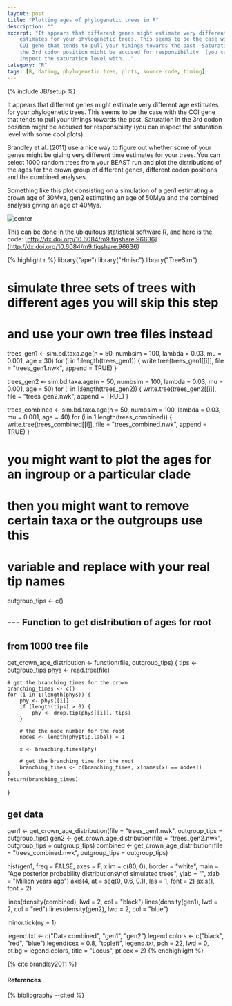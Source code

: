 ```yaml
---
layout: post
title: "Plotting ages of phylogenetic trees in R"
description: ""
excerpt: "It appears that different genes might estimate very different age 
    estimates for your phylogenetic trees. This seems to be the case with the
    COI gene that tends to pull your timings towards the past. Saturation in
    the 3rd codon position might be accused for responsibility  (you can
    inspect the saturation level with..."
category: "R"
tags: [R, dating, phylogenetic tree, plots, source code, timing]
---
```

{% include JB/setup %}

It appears that different genes might estimate very different age estimates for
your phylogenetic trees. This seems to be the case with the COI gene that tends
to pull your timings towards the past. Saturation in the 3rd codon position
might be accused for responsibility  (you can inspect the saturation level with
some cool plots).

Brandley et al. (2011) use a nice way to figure out whether some of your genes
might be giving very different time estimates for your trees. You can select 
1000 random trees from your BEAST run and plot the distributions of the ages 
for the crown group of different genes, different codon positions and the 
combined analyses.

Something like this plot consisting on a simulation of a gen1 estimating a 
crown age of 30Mya, gen2 estimating an age of 50Mya and the combined analysis 
giving an age of 40Mya.

![center](/figs/1.png) 

This can be done in the ubiquitous statistical software R, and here is the code: [http://dx.doi.org/10.6084/m9.figshare.96636](http://dx.doi.org/10.6084/m9.figshare.96636)

{% highlight r %}
library("ape")
library("Hmisc")
library("TreeSim")

# simulate three sets of trees with different ages you will skip this step
# and use your own tree files instead
trees_gen1 <- sim.bd.taxa.age(n = 50, numbsim = 100, lambda = 0.03, mu = 0.001, 
    age = 30)
for (i in 1:length(trees_gen1)) {
    write.tree(trees_gen1[[i]], file = "trees_gen1.nwk", append = TRUE)
}

trees_gen2 <- sim.bd.taxa.age(n = 50, numbsim = 100, lambda = 0.03, mu = 0.001, 
    age = 50)
for (i in 1:length(trees_gen2)) {
    write.tree(trees_gen2[[i]], file = "trees_gen2.nwk", append = TRUE)
}

trees_combined <- sim.bd.taxa.age(n = 50, numbsim = 100, lambda = 0.03, mu = 0.001, 
    age = 40)
for (i in 1:length(trees_combined)) {
    write.tree(trees_combined[[i]], file = "trees_combined.nwk", append = TRUE)
}

# you might want to plot the ages for an ingroup or a particular clade
# then you might want to remove certain taxa or the outgroups use this
# variable and replace with your real tip names
outgroup_tips <- c()

## --- Function to get distribution of ages for root
## from 1000 tree file
get_crown_age_distribution <- function(file, outgroup_tips) {
    tips <- outgroup_tips
    phys <- read.tree(file)
    
    # get the branching times for the crown
    branching_times <- c()
    for (i in 1:length(phys)) {
        phy <- phys[[i]]
        if (length(tips) > 0) {
            phy <- drop.tip(phys[[i]], tips)
        }
        
        # the the node number for the root
        nodes <- length(phy$tip.label) + 1
        
        x <- branching.times(phy)
        
        # get the branching time for the root
        branching_times <- c(branching_times, x[names(x) == nodes])
    }
    return(branching_times)
}


## get data
gen1 <- get_crown_age_distribution(file = "trees_gen1.nwk", outgroup_tips = outgroup_tips)
gen2 <- get_crown_age_distribution(file = "trees_gen2.nwk", outgroup_tips = outgroup_tips)
combined <- get_crown_age_distribution(file = "trees_combined.nwk", outgroup_tips = outgroup_tips)

hist(gen1, freq = FALSE, axes = F, xlim = c(80, 0), border = "white", main = "Age posterior probability distributions\nof simulated trees", 
    ylab = "", xlab = "Million years ago")
axis(4, at = seq(0, 0.6, 0.1), las = 1, font = 2)
axis(1, font = 2)

lines(density(combined), lwd = 2, col = "black")
lines(density(gen1), lwd = 2, col = "red")
lines(density(gen2), lwd = 2, col = "blue")

minor.tick(ny = 1)

legend.txt <- c("Data combined", "gen1", "gen2")
legend.colors <- c("black", "red", "blue")
legend(cex = 0.8, "topleft", legend.txt, pch = 22, lwd = 0, pt.bg = legend.colors, 
    title = "Locus", pt.cex = 2)
{% endhighlight %}

{% cite brandley2011 %} 

#### References
{% bibliography --cited %}
